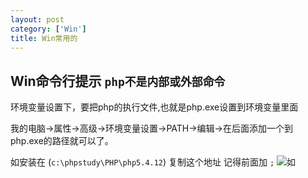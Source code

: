```yaml
---
layout: post
category: ['Win']
title: Win常用的
---
```

## Win命令行提示 `php不是内部或外部命令`

环境变量设置下，要把php的执行文件,也就是php.exe设置到环境变量里面

我的电脑->属性->高级->环境变量设置->PATH->编辑->在后面添加一个到php.exe的路径就可以了。

如安装在 (`c:\phpstudy\PHP\php5.4.12`) 复制这个地址 记得前面加  `;`
![如](http://oi2atwmcz.bkt.clouddn.com/WechatIMG4903.jpeg)
